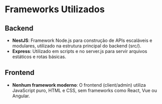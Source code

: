 # Frameworks Utilizados

## Backend
- **NestJS**: Framework Node.js para construção de APIs escaláveis e modulares, utilizado na estrutura principal do backend (src/).
- **Express**: Utilizado em scripts e no server.js para servir arquivos estáticos e rotas básicas.

## Frontend
- **Nenhum framework moderno**: O frontend (client/admin) utiliza JavaScript puro, HTML e CSS, sem frameworks como React, Vue ou Angular. 